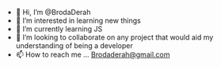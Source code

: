 - 👋 Hi, I’m @BrodaDerah
- 👀 I’m interested in learning new things
- 🌱 I’m currently learning JS
- 💞️ I’m looking to collaborate on any project that would aid my understanding of being a developer 
- 📫 How to reach me ... Brodaderah@gmail.com

<!---
BrodaDerah/BrodaDerah is a ✨ special ✨ repository because its `README.md` (this file) appears on your GitHub profile.
You can click the Preview link to take a look at your changes.
--->
